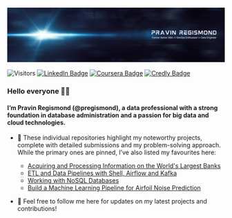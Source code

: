 ![pregismond's GitHub Banner](./assets/header1.png)

![Visitors](https://api.visitorbadge.io/api/visitors?path=https%3A%2F%2Fgithub.com%2Fpregismond%2Fpregismond&countColor=%230d76a8&style=flat&labelStyle=none)
[![LinkedIn Badge](https://img.shields.io/badge/LinkedIn-Profile-informational?style=flat&logo=linkedin&logoColor=white&color=0D76A8)](https://www.linkedin.com/in/pregismond/)
[![Coursera Badge](https://img.shields.io/badge/Coursera-Profile-informational?style=flat&logo=coursera&logoColor=white&color=0D76A8)](https://www.coursera.org/learner/pregismond)
[![Credly Badge](https://img.shields.io/badge/Credly-Profile-informational?style=flat&logo=credly&logoColor=white&color=0D76A8)](https://www.credly.com/users/pregismond/badges?sort=-state_updated_at&page=1)

### Hello everyone 👋🏾

#### I’m **Pravin Regismond** (@pregismond), a data professional with a strong foundation in database administration and a passion for big data and cloud technologies.
<!--
- 👀 I’m interested in ...
- 💞️ I’m looking to collaborate on ...
- 📫 How to reach me ...
- 🌱 I’m currently learning ...
- ⚡ Fun fact: ...
-->
- 💞️ These individual repositories highlight my noteworthy projects, complete with detailed submissions and my problem-solving approach. While the primary ones are pinned, I’ve also listed my favourites here:
  - [Acquiring and Processing Information on the World's Largest Banks](https://github.com/pregismond/python-project-for-data-engineering)
  - [ETL and Data Pipelines with Shell, Airflow and Kafka](https://github.com/pregismond/etl-data-pipelines-with-shell-airflow-kafka)
  - [Working with NoSQL Databases](https://github.com/pregismond/working-with-nosql-databases)
  - [Build a Machine Learning Pipeline for Airfoil Noise Prediction](https://github.com/pregismond/build-ml-pipeline-airfoil-noise-prediction)

- 👀 Feel free to follow me here for updates on my latest projects and contributions!
